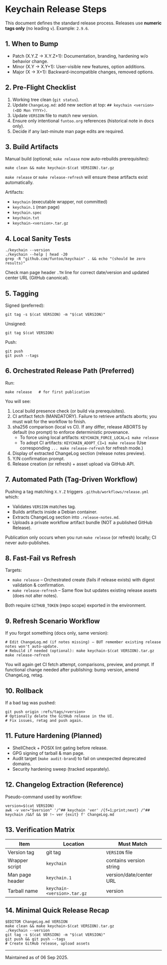 # Keychain Release Steps

This document defines the standard release process. Releases use **numeric tags only** (no leading `v`). Example: `2.9.6`.

## 1. When to Bump
- Patch (X.Y.Z -> X.Y.Z+1): Documentation, branding, hardening w/o behavior change.
- Minor (X.Y -> X.Y+1): User-visible new features, option additions.
- Major (X -> X+1): Backward-incompatible changes, removed options.

## 2. Pre-Flight Checklist
1. Working tree clean (`git status`).
2. Update `ChangeLog.md`: add new section at top: `## keychain <version> (<DD Mon YYYY>)`.
3. Update `VERSION` file to match new version.
4. Ensure only intentional `funtoo.org` references (historical note in docs only).
5. Decide if any last-minute man page edits are required.

## 3. Build Artifacts
Manual build (optional; `make release` now auto-rebuilds prerequisites):
```
make clean && make keychain-$(cat VERSION).tar.gz
```
`make release` or `make release-refresh` will ensure these artifacts exist automatically.

Artifacts:
- `keychain` (executable wrapper, not committed)
- `keychain.1` (man page)
- `keychain.spec`
- `keychain.txt`
- `keychain-<version>.tar.gz`

## 4. Local Sanity Tests
```
./keychain --version
./keychain --help | head -20
grep -R "github.com/funtoo/keychain" . && echo "(should be zero results)"
```
Check man page header `.TH` line for correct date/version and updated center URL (GitHub canonical).

## 5. Tagging
Signed (preferred):
```
git tag -s $(cat VERSION) -m "$(cat VERSION)"
```
Unsigned:
```
git tag $(cat VERSION)
```
Push:
```
git push
git push --tags
```

## 6. Orchestrated Release Path (Preferred)
Run:
```
make release   # for first publication
```
You will see:
1. Local build presence check (or build via prerequisites).
2. CI artifact fetch (MANDATORY). Failure to retrieve artifacts aborts; you must wait for the workflow to finish.
3. sha256 comparison (local vs CI). If any differ, release ABORTS by default (no prompt) to enforce deterministic provenance.
   - To force using local artifacts: `KEYCHAIN_FORCE_LOCAL=1 make release`
   - To adopt CI artifacts: `KEYCHAIN_ADOPT_CI=1 make release`
   (Use corresponding `... make release-refresh` for refresh mode.)
4. Display of extracted ChangeLog section (release notes preview).
5. Y/N confirmation prompt.
6. Release creation (or refresh) + asset upload via GitHub API.

## 7. Automated Path (Tag-Driven Workflow)
Pushing a tag matching `X.Y.Z` triggers `.github/workflows/release.yml` which:
- Validates `VERSION` matches tag.
- Builds artifacts inside a Debian container.
- Extracts ChangeLog section into `.release-notes.md`.
- Uploads a private workflow artifact bundle (NOT a published GitHub Release).

Publication only occurs when you run `make release` (or refresh) locally; CI never auto-publishes.

## 8. Fast-Fail vs Refresh
Targets:
- `make release` – Orchestrated create (fails if release exists) with digest validation & confirmation.
- `make release-refresh` – Same flow but updates existing release assets (does not alter notes).

Both require `GITHUB_TOKEN` (repo scope) exported in the environment.

## 9. Refresh Scenario Workflow
If you forgot something (docs only, same version):
```
# Edit ChangeLog.md (if notes missing) – BUT remember existing release notes won't auto-update.
# Rebuild if needed (optional): make keychain-$(cat VERSION).tar.gz
make release-refresh
```
You will again get CI fetch attempt, comparisons, preview, and prompt.
If functional change needed after publishing: bump version, amend ChangeLog, retag.

## 10. Rollback
If a bad tag was pushed:
```
git push origin :refs/tags/<version>
# Optionally delete the GitHub release in the UI.
# Fix issues, retag and push again.
```

## 11. Future Hardening (Planned)
- ShellCheck + POSIX lint gating before release.
- GPG signing of tarball & man page.
- Audit target (`make audit-brand`) to fail on unexpected deprecated domains.
- Security hardening sweep (tracked separately).

## 12. Changelog Extraction (Reference)
Pseudo-command used by workflow:
```
version=$(cat VERSION)
awk -v ver="$version" '/^## keychain 'ver' /{f=1;print;next} /^## keychain /&&f && $0 !~ ver {exit} f' ChangeLog.md
```

## 13. Verification Matrix
| Item | Location | Must Match |
|------|----------|-----------|
| Version tag | git tag | `VERSION` file |
| Wrapper script | `keychain` | contains version string |
| Man page header | `keychain.1` | version/date/center URL |
| Tarball name | `keychain-<version>.tar.gz` | version |

## 14. Minimal Quick Release Recap
```
$EDITOR ChangeLog.md VERSION
make clean && make keychain-$(cat VERSION).tar.gz
./keychain --version
git tag -s $(cat VERSION) -m "$(cat VERSION)"
git push && git push --tags
# Create GitHub release, upload assets
```

---
Maintained as of 06 Sep 2025.
